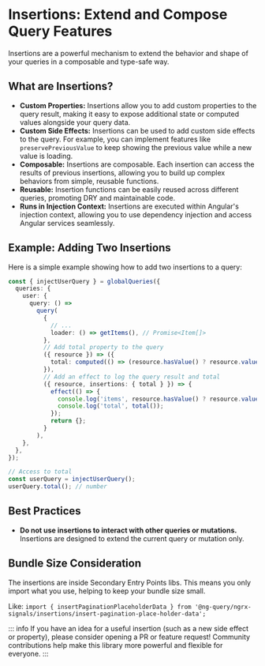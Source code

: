 # Insertions: Extend and Compose Query Features

Insertions are a powerful mechanism to extend the behavior and shape of your queries in a composable and type-safe way.

## What are Insertions?

- **Custom Properties:** Insertions allow you to add custom properties to the query result, making it easy to expose additional state or computed values alongside your query data.
- **Custom Side Effects:** Insertions can be used to add custom side effects to the query. For example, you can implement features like `preservePreviousValue` to keep showing the previous value while a new value is loading.
- **Composable:** Insertions are composable. Each insertion can access the results of previous insertions, allowing you to build up complex behaviors from simple, reusable functions.
- **Reusable:** Insertion functions can be easily reused across different queries, promoting DRY and maintainable code.
- **Runs in Injection Context:** Insertions are executed within Angular's injection context, allowing you to use dependency injection and access Angular services seamlessly.

## Example: Adding Two Insertions

Here is a simple example showing how to add two insertions to a query:

```ts
const { injectUserQuery } = globalQueries({
  queries: {
    user: {
      query: () =>
        query(
          {
            // ...
            loader: () => getItems(), // Promise<Item[]>
          },
          // Add total property to the query
          ({ resource }) => ({
            total: computed(() => (resource.hasValue() ? resource.value() : 0)),
          }),
          // Add an effect to log the query result and total
          ({ resource, insertions: { total } }) => {
            effect(() => {
              console.log('items', resource.hasValue() ? resource.value() : undefined);
              console.log('total', total());
            });
            return {};
          }
        ),
    },
  },
});

// Access to total
const userQuery = injectUserQuery();
userQuery.total(); // number
```

## Best Practices

- **Do not use insertions to interact with other queries or mutations.** Insertions are designed to extend the current query or mutation only.

## Bundle Size Consideration

The insertions are inside Secondary Entry Points libs. This means you only import what you use, helping to keep your bundle size small.

Like: `import { insertPaginationPlaceholderData } from '@ng-query/ngrx-signals/insertions/insert-pagination-place-holder-data';`

::: info
If you have an idea for a useful insertion (such as a new side effect or property), please consider opening a PR or feature request! Community contributions help make this library more powerful and flexible for everyone.
:::
